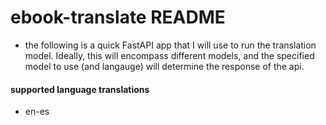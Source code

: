 # ebook-translate README

- the following is a quick FastAPI app that I will use to run the translation model.
Ideally, this will encompass different models, and the specified model to use (and langauge)
will determine the response of the api.

#### supported language translations
- en-es
